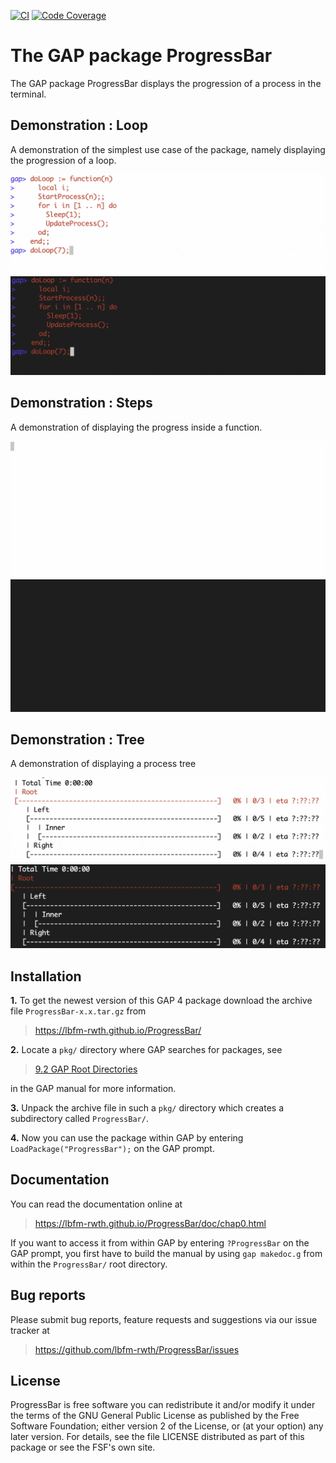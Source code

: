 [![CI](https://github.com/lbfm-rwth/ProgressBar/workflows/CI/badge.svg)](https://github.com/lbfm-rwth/ProgressBar/actions?query=workflow%3ACI+branch%3Amaster)
[![Code Coverage](https://codecov.io/gh/lbfm-rwth/ProgressBar/coverage.svg?branch=master&token=)](https://codecov.io/gh/lbfm-rwth/ProgressBar)


# The GAP package ProgressBar

The GAP package ProgressBar displays the progression of a process in the terminal.

## Demonstration : Loop

A demonstration of the simplest use case of the package,
namely displaying the progression of a loop.

![](https://github.com/lbfm-rwth/ProgressBar/blob/main/gif/loop_light.gif#gh-light-mode-only)![](https://github.com/lbfm-rwth/ProgressBar/blob/main/gif/loop_dark.gif#gh-dark-mode-only)

## Demonstration : Steps

A demonstration of displaying the progress inside a function.

![](https://github.com/lbfm-rwth/ProgressBar/blob/main/gif/steps_light.gif#gh-light-mode-only)![](https://github.com/lbfm-rwth/ProgressBar/blob/main/gif/steps_dark.gif#gh-dark-mode-only)

## Demonstration : Tree

A demonstration of displaying a process tree

![](https://github.com/lbfm-rwth/ProgressBar/blob/main/gif/tree_light.gif#gh-light-mode-only)![](https://github.com/lbfm-rwth/ProgressBar/blob/main/gif/tree_dark.gif#gh-dark-mode-only)

## Installation

**1.** To get the newest version of this GAP 4 package download the archive file `ProgressBar-x.x.tar.gz` from
>   <https://lbfm-rwth.github.io/ProgressBar/>

**2.** Locate a `pkg/` directory where GAP searches for packages, see
>   [9.2 GAP Root Directories](https://www.gap-system.org/Manuals/doc/ref/chap9.html#X7A4973627A5DB27D)

in the GAP manual for more information.

**3.** Unpack the archive file in such a `pkg/` directory
which creates a subdirectory called `ProgressBar/`.

**4.** Now you can use the package within GAP by entering `LoadPackage("ProgressBar");` on the GAP prompt.

## Documentation

You can read the documentation online at
>   <https://lbfm-rwth.github.io/ProgressBar/doc/chap0.html>

If you want to access it from within GAP by entering `?ProgressBar` on the GAP prompt,
you first have to build the manual by using `gap makedoc.g` from within the `ProgressBar/` root directory.

## Bug reports

Please submit bug reports, feature requests and suggestions via our issue tracker at
>  <https://github.com/lbfm-rwth/ProgressBar/issues>

## License

ProgressBar is free software you can redistribute it and/or modify it under the terms of the GNU General Public License as published by the Free Software Foundation; either version 2 of the License, or (at your option) any later version. For details, see the file LICENSE distributed as part of this package or see the FSF's own site.
